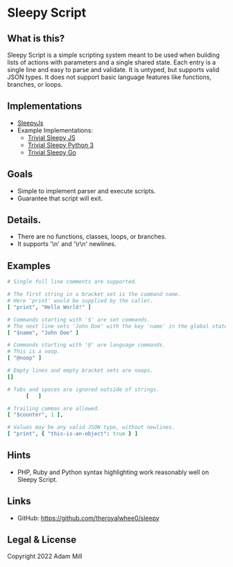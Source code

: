 # Sleepy Script


## What is this?
Sleepy Script is a simple scripting system meant to be used when building lists of actions with parameters and a single shared state. Each entry is a single line and easy to parse and validate. It is untyped, but supports valid JSON types. It does not support basic language features like functions, branches, or loops.


## Implementations
- [SleepyJs](https://github.com/theroyalwhee0/sleepy/tree/main/sleepyjs)
- Example Implementations:
  - [Trivial Sleepy JS](https://github.com/theroyalwhee0/sleepy/blob/main/example/implementations/js/trivialsleepy.js)
  - [Trivial Sleepy Python 3](https://github.com/theroyalwhee0/sleepy/blob/main/example/implementations/py/trivialsleepy.py)
  - [Trivial Sleepy Go](https://github.com/theroyalwhee0/sleepy/blob/main/example/implementations/go/sleepygo.go)


## Goals
- Simple to implement parser and execute scripts.
- Guarantee that script will exit.


## Details.
- There are no functions, classes, loops, or branches.
- It supports '\n' and '\r\n' newlines.


## Examples
```rb
# Single full line comments are supported.

# The first string in a bracket set is the command name. 
# Here 'print' would be supplied by the caller.
[ "print", "Hello World!" ]

# Commands starting with '$' are set commands.
# The next line sets 'John Doe' with the key 'name' in the global state.
[ "$name", "John Doe" ]

# Commands starting with '@' are language commands.
# This is a noop.
[ "@noop" ]

# Empty lines and empty bracket sets are noops.
[]

# Tabs and spaces are ignored outside of strings.
      [   ]

# Trailing commas are allowed.
[ "$counter", 1 ],

# Values may be any valid JSON type, without newlines.
[ "print", { "this-is-an-object": true } ]
```


## Hints
- PHP, Ruby and Python syntax highlighting work reasonably well on Sleepy Script.


## Links
- GitHub: https://github.com/theroyalwhee0/sleepy


## Legal & License
Copyright 2022 Adam Mill
